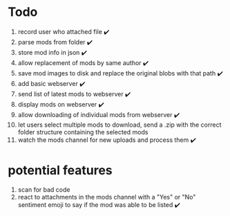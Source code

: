 # Todo

1. record user who attached file ✔️
1. parse mods from folder ✔️
1. store mod info in json ✔️
1. allow replacement of mods by same author ✔️
1. save mod images to disk and replace the original blobs with that path ✔️
1. add basic webserver ✔️
1. send list of latest mods to webserver ✔️
1. display mods on webserver ✔️
1. allow downloading of individual mods from webserver ✔️
1. let users select multiple mods to download, send a .zip with the correct folder structure containing the selected mods
1. watch the mods channel for new uploads and process them  ✔️


# potential features
1. scan for bad code
1. react to attachments in the mods channel with a "Yes" or "No" sentiment emoji to say if the mod was able to be listed ✔️